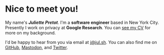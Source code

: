 # Nice to meet you!

My name's **_Juliette Pretot_**. I'm a **software engineer** based in New York
City. Presently I work on privacy at
**<span style="color: var(--gblue)">G</span><span style="color: var(--gred)">o</span><span style="color: var(--gyellow)">o</span><span style="color: var(--gblue)">g</span><span style="color: var(--ggreen)">l</span><span style="color: var(--gred)">e</span>
Research**. You can [see my CV](./CV.md) for more on my background.

I'd be happy to hear from you via email at [j@jul.sh](mailto:j@jul.sh). You can
also find me on [GitHub](https://github.com/jul-sh),
[Mastodon](https://hachyderm.io/@juliette), and
[Twitter](https://twitter.com/itsjulsh).
